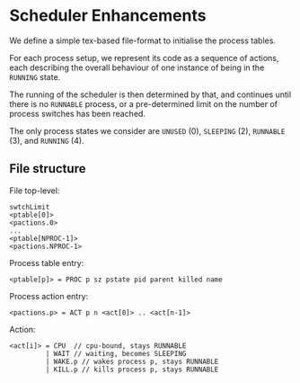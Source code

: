 # Scheduler Enhancements

We define a simple tex-based file-format to initialise the process tables.

For each process setup, we represent its code as a sequence of actions,
each describing the overall behaviour of one instance of being in the `RUNNING` state.

The running of the scheduler is then determined by that, and continues until there is no `RUNNABLE` process,
or a pre-determined limit on the number of process switches has been reached.

The only process states we consider are `UNUSED` (0), `SLEEPING` (2), `RUNNABLE` (3), and `RUNNING` (4).

## File structure

File top-level:

    swtchLimit
    <ptable[0]>
    <pactions.0>
    ...
    <ptable[NPROC-1]>
    <pactions.NPROC-1>

Process table entry:

    <ptable[p]> = PROC p sz pstate pid parent killed name
    
Process action entry:

    <pactions.p> = ACT p n <act[0]> .. <act[n-1]>
    
Action:

    <act[i]> = CPU  // cpu-bound, stays RUNNABLE
             | WAIT // waiting, becomes SLEEPING
             | WAKE.p // wakes process p, stays RUNNABLE
             | KILL.p // kills process p, stays RUNNABLE